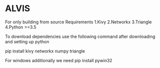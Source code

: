 # ALVIS
For only building from source
Requirements
1.Kivy
2.Networkx
3.Triangle
4.Python >=3.5


To download dependencies use the following command after downloading and setting up python

pip install kivy networkx numpy triangle

For windows additionally we need
pip install pywin32
